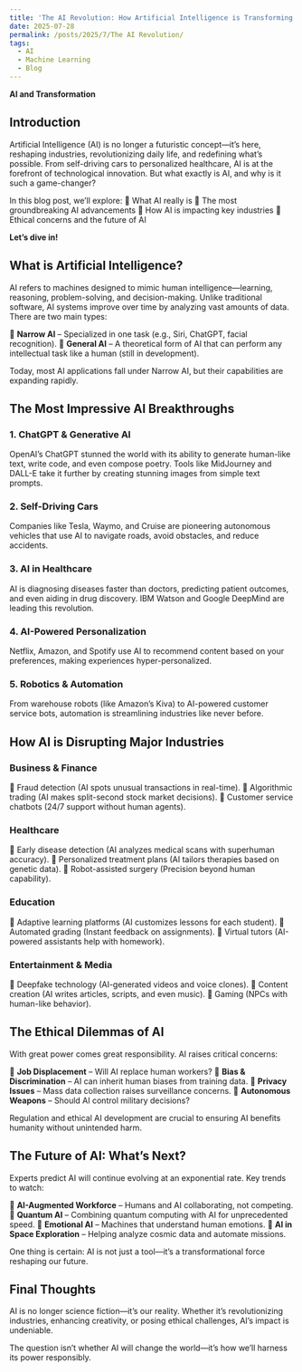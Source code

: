 ```yaml
---
title: 'The AI Revolution: How Artificial Intelligence is Transforming Our World'
date: 2025-07-28
permalink: /posts/2025/7/The AI Revolution/
tags:
  - AI
  - Machine Learning
  - Blog
---
```


**AI and Transformation**

## Introduction
Artificial Intelligence (AI) is no longer a futuristic concept—it’s here, reshaping industries, revolutionizing daily life, and redefining what’s possible. From self-driving cars to personalized healthcare, AI is at the forefront of technological innovation. But what exactly is AI, and why is it such a game-changer?

In this blog post, we’ll explore:
🔹 What AI really is
🔹 The most groundbreaking AI advancements
🔹 How AI is impacting key industries
🔹 Ethical concerns and the future of AI

**Let’s dive in!**

## What is Artificial Intelligence?
AI refers to machines designed to mimic human intelligence—learning, reasoning, problem-solving, and decision-making. Unlike traditional software, AI systems improve over time by analyzing vast amounts of data. There are two main types:

🔹 **Narrow AI** – Specialized in one task (e.g., Siri, ChatGPT, facial recognition).
🔹 **General AI** – A theoretical form of AI that can perform any intellectual task like a human (still in development).

Today, most AI applications fall under Narrow AI, but their capabilities are expanding rapidly.

## The Most Impressive AI Breakthroughs
### 1. ChatGPT & Generative AI
OpenAI’s ChatGPT stunned the world with its ability to generate human-like text, write code, and even compose poetry. Tools like MidJourney and DALL-E take it further by creating stunning images from simple text prompts.

### 2. Self-Driving Cars
Companies like Tesla, Waymo, and Cruise are pioneering autonomous vehicles that use AI to navigate roads, avoid obstacles, and reduce accidents.

### 3. AI in Healthcare
AI is diagnosing diseases faster than doctors, predicting patient outcomes, and even aiding in drug discovery. IBM Watson and Google DeepMind are leading this revolution.

### 4. AI-Powered Personalization
Netflix, Amazon, and Spotify use AI to recommend content based on your preferences, making experiences hyper-personalized.

### 5. Robotics & Automation
From warehouse robots (like Amazon’s Kiva) to AI-powered customer service bots, automation is streamlining industries like never before.

## How AI is Disrupting Major Industries
### Business & Finance
🔹 Fraud detection (AI spots unusual transactions in real-time).
🔹 Algorithmic trading (AI makes split-second stock market decisions).
🔹 Customer service chatbots (24/7 support without human agents).

### Healthcare
🔹 Early disease detection (AI analyzes medical scans with superhuman accuracy).
🔹 Personalized treatment plans (AI tailors therapies based on genetic data).
🔹 Robot-assisted surgery (Precision beyond human capability).

### Education
🔹 Adaptive learning platforms (AI customizes lessons for each student).
🔹 Automated grading (Instant feedback on assignments).
🔹 Virtual tutors (AI-powered assistants help with homework).

### Entertainment & Media
🔹 Deepfake technology (AI-generated videos and voice clones).
🔹 Content creation (AI writes articles, scripts, and even music).
🔹 Gaming (NPCs with human-like behavior).

## The Ethical Dilemmas of AI
With great power comes great responsibility. AI raises critical concerns:

🔹 **Job Displacement** – Will AI replace human workers?
🔹 **Bias & Discrimination** – AI can inherit human biases from training data.
🔹 **Privacy Issues** – Mass data collection raises surveillance concerns.
🔹 **Autonomous Weapons** – Should AI control military decisions?

Regulation and ethical AI development are crucial to ensuring AI benefits humanity without unintended harm.

## The Future of AI: What’s Next?
Experts predict AI will continue evolving at an exponential rate. Key trends to watch:

🔹 **AI-Augmented Workforce** – Humans and AI collaborating, not competing.
🔹 **Quantum AI** – Combining quantum computing with AI for unprecedented speed.
🔹 **Emotional AI** – Machines that understand human emotions.
🔹 **AI in Space Exploration** – Helping analyze cosmic data and automate missions.

One thing is certain: AI is not just a tool—it’s a transformational force reshaping our future.

## Final Thoughts
AI is no longer science fiction—it’s our reality. Whether it’s revolutionizing industries, enhancing creativity, or posing ethical challenges, AI’s impact is undeniable.

The question isn’t whether AI will change the world—it’s how we’ll harness its power responsibly.